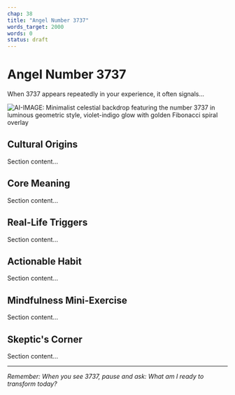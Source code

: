 ```yaml
---
chap: 38
title: "Angel Number 3737"
words_target: 2000
words: 0
status: draft
---
```


# Angel Number 3737

When 3737 appears repeatedly in your experience, it often signals...

![AI-IMAGE: Minimalist celestial backdrop featuring the number 3737 in luminous geometric style, violet-indigo glow with golden Fibonacci spiral overlay]()

## Cultural Origins

Section content...

## Core Meaning

Section content...

## Real-Life Triggers

Section content...

## Actionable Habit

Section content...

## Mindfulness Mini-Exercise

Section content...

## **Skeptic's Corner**

Section content...

---

*Remember: When you see 3737, pause and ask: What am I ready to transform today?*
